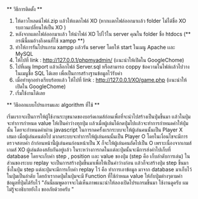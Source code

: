 ** วิธีการติดตั้ง **
  
1. ให้ดาวโหลดน์ไฟล์.zip เเล้วให้เเตกไฟล์ XO (หากเเตกไฟล์ออกมาเเล้ว folder ไม่ได้ชื่อ XO รบกวนเปลี่ยนให้เป็น XO )
2. หลังจากแตกไฟล์ออกมาเเล้ว ให้นำไฟล์ XO ไปไว้ใน server คุณใน folder ชื่อ htdocs (** กรณีนี้ผมอ้างถึงคนที่ใช้ xampp **)
3. ทำให้การรันโปรแกรม xampp เเล้วรัน server โดยให้ start ในเมนู Apache เเละ MySQL
4. ให้ไปที่ link : http://127.0.0.1/phpmyadmin/ (เเนะนำให้เปิดใน GoogleChome)
5. ไปที่เมนู Import เเล้วเลือกไฟล์ Server.sql หรือสามารถ coppy ข้อความในไฟล์เเล้วไปวางในเมนูชื่อ SQL ได้เลย เพื่อเป็นการสร้างฐานข้อมูลไว้รับค่า
6. เมื่อทำทุกอย่างเรียบร้อยเเล้ว ให้ไปที่ link : http://127.0.0.1/XO/game.php (เเนะนำให้เปิดใน GoogleChome)
7. เริ่มใช้งานได้เลย

** วิธีออกแบบโปรแกรมและ algorithm ที่ใช้ ** 

  เริ่มเเรกจะเป็นการให้ผู้ใช้งานระบุขนาดของบอร์ดเกมส์ก่อนเพื่อที่จะนำไปสร้างเป็นปุ่มขึ้นมา เเล้วในปุ่มจะทำการกำหนด value ให้เป็นค่าว่างทุกปุ่ม
เเล้วเมื่อผู้เล่นได้กดปุ่มไปเเล้วจะทำการกำหนดค่าให้ปุ่มนั้น โดยจะกำหนดค่าผ่าน javascript ในการกดครั้งเเรกระบบจะให้ผู้เล่นคนนั้นเป็น Player X เสมอ เมื่อผู้เล่นคนต่อไป มากดระบบจะทำการให้ผู้เล่นคนนั้นเป็น Player O โดยในเงื่อนไขจะมีการตรวจสอบค่า ถ้าก่อนหน้านี้่ผู้เล่นคนก่อนหน้าเป็น X ก็จะให้ผู้เล่นคนถัดไปเป็น O เพราะเนื่องจากเกมส์ เกมส์ XO ผู้เล่นต้องสลับกันอยู่เเล้ว ในระหว่างการกดในเเต่ละปุ่มนั้นจะมีการส่งค่าไปเก็บที่ database โดยจะเก็บค่า step , position เเละ value ของปุ่ม (step คือ เก็บลำดับการเล่น) ในส่วนของระบบ replay จะเป็นการสร้างปุ่มขึ้นมาเพื่อให้เป็นค่าว่างก่อน เเล้วก็จะสร้างปุ่ม step ขึ้นมา ซึ่งในปุ่ม step แต่ละปุ่มจะมีการเก็บค่า replay ไว้ คือ ทำการเอาข้อมูล มาจาก database มาเก็บไว้ในปุ่มเป็นลำดับ โดยถ้าเรากดปุ่มในปุ่มจะมี Function ที่ใช้กำหนด value ให้กับปุ่มต่างๆตามค่าข้อมูลที่ปุ่มได้รับไว้ "อันนี้ผมพูดอาจจะไม่เห็นภาพเเนะนำให้ลองเปิดโปรแกรมขึ้นมา ใช้งานดูครับ ผมไม่รู้จะอธิบายยังไง ขออภัยด้วยครับ "

